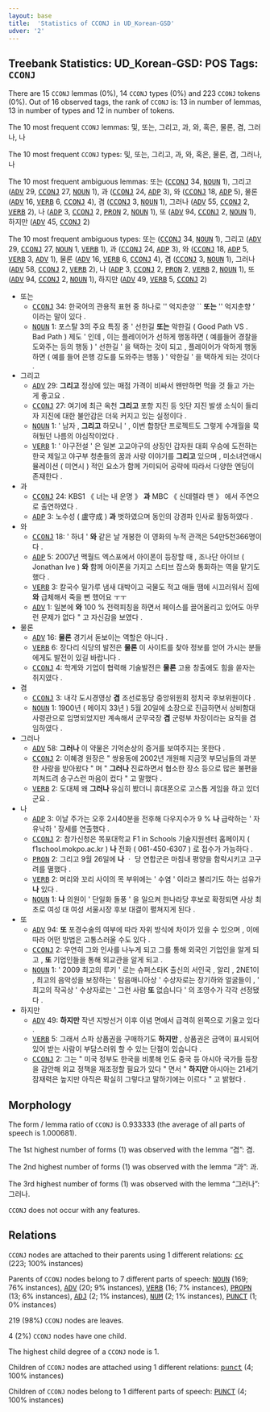 ```yaml
---
layout: base
title:  'Statistics of CCONJ in UD_Korean-GSD'
udver: '2'
---
```


## Treebank Statistics: UD_Korean-GSD: POS Tags: `CCONJ`

There are 15 `CCONJ` lemmas (0%), 14 `CCONJ` types (0%) and 223 `CCONJ` tokens (0%).
Out of 16 observed tags, the rank of `CCONJ` is: 13 in number of lemmas, 13 in number of types and 12 in number of tokens.

The 10 most frequent `CCONJ` lemmas: 및, 또는, 그리고, 과, 와, 혹은, 물론, 겸, 그러나, 나

The 10 most frequent `CCONJ` types:  및, 또는, 그리고, 과, 와, 혹은, 물론, 겸, 그러나, 나

The 10 most frequent ambiguous lemmas: 또는 (<tt><a href="ko_gsd-pos-CCONJ.html">CCONJ</a></tt> 34, <tt><a href="ko_gsd-pos-NOUN.html">NOUN</a></tt> 1), 그리고 (<tt><a href="ko_gsd-pos-ADV.html">ADV</a></tt> 29, <tt><a href="ko_gsd-pos-CCONJ.html">CCONJ</a></tt> 27, <tt><a href="ko_gsd-pos-NOUN.html">NOUN</a></tt> 1), 과 (<tt><a href="ko_gsd-pos-CCONJ.html">CCONJ</a></tt> 24, <tt><a href="ko_gsd-pos-ADP.html">ADP</a></tt> 3), 와 (<tt><a href="ko_gsd-pos-CCONJ.html">CCONJ</a></tt> 18, <tt><a href="ko_gsd-pos-ADP.html">ADP</a></tt> 5), 물론 (<tt><a href="ko_gsd-pos-ADV.html">ADV</a></tt> 16, <tt><a href="ko_gsd-pos-VERB.html">VERB</a></tt> 6, <tt><a href="ko_gsd-pos-CCONJ.html">CCONJ</a></tt> 4), 겸 (<tt><a href="ko_gsd-pos-CCONJ.html">CCONJ</a></tt> 3, <tt><a href="ko_gsd-pos-NOUN.html">NOUN</a></tt> 1), 그러나 (<tt><a href="ko_gsd-pos-ADV.html">ADV</a></tt> 55, <tt><a href="ko_gsd-pos-CCONJ.html">CCONJ</a></tt> 2, <tt><a href="ko_gsd-pos-VERB.html">VERB</a></tt> 2), 나 (<tt><a href="ko_gsd-pos-ADP.html">ADP</a></tt> 3, <tt><a href="ko_gsd-pos-CCONJ.html">CCONJ</a></tt> 2, <tt><a href="ko_gsd-pos-PRON.html">PRON</a></tt> 2, <tt><a href="ko_gsd-pos-NOUN.html">NOUN</a></tt> 1), 또 (<tt><a href="ko_gsd-pos-ADV.html">ADV</a></tt> 94, <tt><a href="ko_gsd-pos-CCONJ.html">CCONJ</a></tt> 2, <tt><a href="ko_gsd-pos-NOUN.html">NOUN</a></tt> 1), 하지만 (<tt><a href="ko_gsd-pos-ADV.html">ADV</a></tt> 45, <tt><a href="ko_gsd-pos-CCONJ.html">CCONJ</a></tt> 2)

The 10 most frequent ambiguous types:  또는 (<tt><a href="ko_gsd-pos-CCONJ.html">CCONJ</a></tt> 34, <tt><a href="ko_gsd-pos-NOUN.html">NOUN</a></tt> 1), 그리고 (<tt><a href="ko_gsd-pos-ADV.html">ADV</a></tt> 29, <tt><a href="ko_gsd-pos-CCONJ.html">CCONJ</a></tt> 27, <tt><a href="ko_gsd-pos-NOUN.html">NOUN</a></tt> 1, <tt><a href="ko_gsd-pos-VERB.html">VERB</a></tt> 1), 과 (<tt><a href="ko_gsd-pos-CCONJ.html">CCONJ</a></tt> 24, <tt><a href="ko_gsd-pos-ADP.html">ADP</a></tt> 3), 와 (<tt><a href="ko_gsd-pos-CCONJ.html">CCONJ</a></tt> 18, <tt><a href="ko_gsd-pos-ADP.html">ADP</a></tt> 5, <tt><a href="ko_gsd-pos-VERB.html">VERB</a></tt> 3, <tt><a href="ko_gsd-pos-ADV.html">ADV</a></tt> 1), 물론 (<tt><a href="ko_gsd-pos-ADV.html">ADV</a></tt> 16, <tt><a href="ko_gsd-pos-VERB.html">VERB</a></tt> 6, <tt><a href="ko_gsd-pos-CCONJ.html">CCONJ</a></tt> 4), 겸 (<tt><a href="ko_gsd-pos-CCONJ.html">CCONJ</a></tt> 3, <tt><a href="ko_gsd-pos-NOUN.html">NOUN</a></tt> 1), 그러나 (<tt><a href="ko_gsd-pos-ADV.html">ADV</a></tt> 58, <tt><a href="ko_gsd-pos-CCONJ.html">CCONJ</a></tt> 2, <tt><a href="ko_gsd-pos-VERB.html">VERB</a></tt> 2), 나 (<tt><a href="ko_gsd-pos-ADP.html">ADP</a></tt> 3, <tt><a href="ko_gsd-pos-CCONJ.html">CCONJ</a></tt> 2, <tt><a href="ko_gsd-pos-PRON.html">PRON</a></tt> 2, <tt><a href="ko_gsd-pos-VERB.html">VERB</a></tt> 2, <tt><a href="ko_gsd-pos-NOUN.html">NOUN</a></tt> 1), 또 (<tt><a href="ko_gsd-pos-ADV.html">ADV</a></tt> 94, <tt><a href="ko_gsd-pos-CCONJ.html">CCONJ</a></tt> 2, <tt><a href="ko_gsd-pos-NOUN.html">NOUN</a></tt> 1), 하지만 (<tt><a href="ko_gsd-pos-ADV.html">ADV</a></tt> 49, <tt><a href="ko_gsd-pos-VERB.html">VERB</a></tt> 5, <tt><a href="ko_gsd-pos-CCONJ.html">CCONJ</a></tt> 2)


* 또는
  * <tt><a href="ko_gsd-pos-CCONJ.html">CCONJ</a></tt> 34: 한국어의 관용적 표현 중 하나로 '' 억지춘양 `` <b>또는</b> '' 억지춘향 ’ 이라는 말이 있다 .
  * <tt><a href="ko_gsd-pos-NOUN.html">NOUN</a></tt> 1: 포스탈 3의 주요 특징 중 ' 선한길 <b>또는</b> 악한길 ( Good Path VS . Bad Path ) 제도 ' 인데 , 이는 플레이어가 선하게 행동하면 ( 예를들어 경찰을 도와주는 등의 행동 ) ' 선한길 ' 을 택하는 것이 되고 , 플레이어가 악하게 행동하면 ( 예를 들어 은행 강도를 도와주는 행동 ) ' 악한길 ' 을 택하게 되는 것이다 .
* 그리고
  * <tt><a href="ko_gsd-pos-ADV.html">ADV</a></tt> 29: <b>그리고</b> 정상에 있는 매점 가격이 비싸서 왠만하면 먹을 것 들고 가는 게 좋고요 .
  * <tt><a href="ko_gsd-pos-CCONJ.html">CCONJ</a></tt> 27: 여기에 최근 옥천 <b>그리고</b> 포항 지진 등 잇단 지진 발생 소식이 들리자 지진에 대한 불안감은 더욱 커지고 있는 실정이다 .
  * <tt><a href="ko_gsd-pos-NOUN.html">NOUN</a></tt> 1: ' 남자 , <b>그리고</b> 하모니 ' , 이번 합창단 프로젝트도 그렇게 수개월을 묵혀뒀던 나름의 야심작이었다 .
  * <tt><a href="ko_gsd-pos-VERB.html">VERB</a></tt> 1: ' 야구전설 ' 은 일본 고교야구의 상징인 갑자원 대회 우승에 도전하는 한국 제일고 야구부 청춘들의 꿈과 사랑 이야기를 <b>그리고</b> 있으며 , 미소녀연애시뮬레이션 ( 미연시 ) 적인 요소가 함께 가미되어 공략에 따라서 다양한 엔딩이 존재한다 .
* 과
  * <tt><a href="ko_gsd-pos-CCONJ.html">CCONJ</a></tt> 24: KBS1 《 너는 내 운명 》 <b>과</b> MBC 《 신데렐라 맨 》 에서 주연으로 출연하였다 .
  * <tt><a href="ko_gsd-pos-ADP.html">ADP</a></tt> 3: 노수성 ( 盧守成 ) <b>과</b> 벗하였으며 동인의 강경파 인사로 활동하였다 .
* 와
  * <tt><a href="ko_gsd-pos-CCONJ.html">CCONJ</a></tt> 18: ' 하녀 ' <b>와</b> 같은 날 개봉한 이 영화의 누적 관객은 54만5천366명이다 .
  * <tt><a href="ko_gsd-pos-ADP.html">ADP</a></tt> 5: 2007년 맥월드 엑스포에서 아이폰이 등장할 때 , 조나단 아이브 ( Jonathan Ive ) <b>와</b> 함께 아이폰을 가지고 스티브 잡스와 통화하는 역을 맡기도 했다 .
  * <tt><a href="ko_gsd-pos-VERB.html">VERB</a></tt> 3: 칼국수 밀가루 냄새 대박이고 국물도 적고 애들 땜에 시끄러워서 집에 <b>와</b> 급체해서 죽을 뻔 했어요 ㅜㅜ
  * <tt><a href="ko_gsd-pos-ADV.html">ADV</a></tt> 1: 일본에 <b>와</b> 100 % 전력피칭을 하면서 페이스를 끌어올리고 있어도 아무런 문제가 없다 " 고 자신감을 보였다 .
* 물론
  * <tt><a href="ko_gsd-pos-ADV.html">ADV</a></tt> 16: <b>물론</b> 경기서 돋보이는 역할은 아니다 .
  * <tt><a href="ko_gsd-pos-VERB.html">VERB</a></tt> 6: 장다리 식당의 발전은 <b>물론</b> 이 사이트를 찾아 정보를 얻어 가시는 분들에게도 발전이 있길 바랍니다 .
  * <tt><a href="ko_gsd-pos-CCONJ.html">CCONJ</a></tt> 4: 학계와 기업이 협력해 기술발전은 <b>물론</b> 고용 창출에도 힘을 쏟자는 취지였다 .
* 겸
  * <tt><a href="ko_gsd-pos-CCONJ.html">CCONJ</a></tt> 3: 내각 도시경영상 <b>겸</b> 조선로동당 중앙위원회 정치국 후보위원이다 .
  * <tt><a href="ko_gsd-pos-NOUN.html">NOUN</a></tt> 1: 1900년 ( 메이지 33년 ) 5월 20일에 소장으로 진급하면서 상비함대 사령관으로 임명되었지만 계속해서 군무국장 <b>겸</b> 군령부 차장이라는 요직을 겸임하였다 .
* 그러나
  * <tt><a href="ko_gsd-pos-ADV.html">ADV</a></tt> 58: <b>그러나</b> 이 약물은 기억손상의 증거를 보여주지는 못한다 .
  * <tt><a href="ko_gsd-pos-CCONJ.html">CCONJ</a></tt> 2: 이혜경 원장은 " 쌍용동에 2002년 개원해 지금껏 부모님들의 과분한 사랑을 받아왔다 " 며 " <b>그러나</b> 진료하면서 협소한 장소 등으로 많은 불편을 끼쳐드려 송구스런 마음이 컸다 " 고 말했다 .
  * <tt><a href="ko_gsd-pos-VERB.html">VERB</a></tt> 2: 도대체 왜 <b>그러나</b> 유심히 봤더니 휴대폰으로 고스톱 게임을 하고 있더군요 .
* 나
  * <tt><a href="ko_gsd-pos-ADP.html">ADP</a></tt> 3: 이날 주가는 오후 2시40분을 전후해 다우지수가 9 % <b>나</b> 급락하는 ' 자유낙하 ' 장세를 연출했다 .
  * <tt><a href="ko_gsd-pos-CCONJ.html">CCONJ</a></tt> 2: 참가신청은 목포대학교 F1 in Schools 기술지원센터 홈페이지 ( f1school.mokpo.ac.kr ) <b>나</b> 전화 ( 061-450-6307 ) 로 접수가 가능하다 .
  * <tt><a href="ko_gsd-pos-PRON.html">PRON</a></tt> 2: 그리고 9월 26일에 <b>나</b> ㆍ 당 연합군은 마침내 평양을 함락시키고 고구려를 멸했다 .
  * <tt><a href="ko_gsd-pos-VERB.html">VERB</a></tt> 2: 머리와 꼬리 사이의 목 부위에는 ' 수염 ' 이라고 불리기도 하는 섬유가 <b>나</b> 있다 .
  * <tt><a href="ko_gsd-pos-NOUN.html">NOUN</a></tt> 1: <b>나</b> 의원이 ' 단일화 돌풍 ' 을 일으켜 한나라당 후보로 확정되면 사상 최초로 여성 대 여성 서울시장 후보 대결이 펼쳐지게 된다 .
* 또
  * <tt><a href="ko_gsd-pos-ADV.html">ADV</a></tt> 94: <b>또</b> 포경수술의 여부에 따라 자위 방식에 차이가 있을 수 있으며 , 이에 따라 어떤 방법은 고통스러울 수도 있다 .
  * <tt><a href="ko_gsd-pos-CCONJ.html">CCONJ</a></tt> 2: 우연히 그와 인사를 나누게 되고 그를 통해 외국인 기업인을 알게 되고 , <b>또</b> 기업인들을 통해 외교관을 알게 되고 .
  * <tt><a href="ko_gsd-pos-NOUN.html">NOUN</a></tt> 1: ' 2009 최고의 루키 ' 로는 슈퍼스타K 출신의 서인국 , 알리 , 2NE1이 , 최고의 음악성을 보장하는 ' 탐음매니아상 ' 수상자로는 장기하와 얼굴들이 , ' 최고의 작곡상 ' 수상자로는 ' 그런 사람 <b>또</b> 없습니다 ' 의 조영수가 각각 선정됐다 .
* 하지만
  * <tt><a href="ko_gsd-pos-ADV.html">ADV</a></tt> 49: <b>하지만</b> 작년 지방선거 이후 이념 면에서 급격히 왼쪽으로 기울고 있다 .
  * <tt><a href="ko_gsd-pos-VERB.html">VERB</a></tt> 5: 그래서 스파 상품권을 구매하기도 <b>하지만</b> , 상품권은 금액이 표시되어 있어 받는 사람이 부담스러워 할 수 있는 단점이 있습니다 .
  * <tt><a href="ko_gsd-pos-CCONJ.html">CCONJ</a></tt> 2: 그는 " 미국 정부도 한국을 비롯해 인도 중국 등 아시아 국가들 등장을 감안해 외교 정책을 재조정할 필요가 있다 " 면서 " <b>하지만</b> 아시아는 21세기 잠재력은 높지만 아직은 확실히 그렇다고 말하기에는 이르다 " 고 밝혔다 .

## Morphology

The form / lemma ratio of `CCONJ` is 0.933333 (the average of all parts of speech is 1.000681).

The 1st highest number of forms (1) was observed with the lemma “겸”: 겸.

The 2nd highest number of forms (1) was observed with the lemma “과”: 과.

The 3rd highest number of forms (1) was observed with the lemma “그러나”: 그러나.

`CCONJ` does not occur with any features.


## Relations

`CCONJ` nodes are attached to their parents using 1 different relations: <tt><a href="ko_gsd-dep-cc.html">cc</a></tt> (223; 100% instances)

Parents of `CCONJ` nodes belong to 7 different parts of speech: <tt><a href="ko_gsd-pos-NOUN.html">NOUN</a></tt> (169; 76% instances), <tt><a href="ko_gsd-pos-ADV.html">ADV</a></tt> (20; 9% instances), <tt><a href="ko_gsd-pos-VERB.html">VERB</a></tt> (16; 7% instances), <tt><a href="ko_gsd-pos-PROPN.html">PROPN</a></tt> (13; 6% instances), <tt><a href="ko_gsd-pos-ADJ.html">ADJ</a></tt> (2; 1% instances), <tt><a href="ko_gsd-pos-NUM.html">NUM</a></tt> (2; 1% instances), <tt><a href="ko_gsd-pos-PUNCT.html">PUNCT</a></tt> (1; 0% instances)

219 (98%) `CCONJ` nodes are leaves.

4 (2%) `CCONJ` nodes have one child.

The highest child degree of a `CCONJ` node is 1.

Children of `CCONJ` nodes are attached using 1 different relations: <tt><a href="ko_gsd-dep-punct.html">punct</a></tt> (4; 100% instances)

Children of `CCONJ` nodes belong to 1 different parts of speech: <tt><a href="ko_gsd-pos-PUNCT.html">PUNCT</a></tt> (4; 100% instances)

